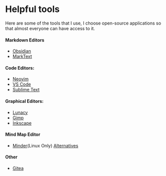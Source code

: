 # Helpful tools

Here are some of the tools that I use, I choose open-source applications so that almost everyone can have access to it.

#### Markdown Editors
- [Obsidian](https://obsidian.md/)
- [MarkText](https://github.com/marktext/marktext)

#### Code Editors:
- [Neovim](https://neovim.io/)
- [VS Code](https://code.visualstudio.com/)
- [Sublime Text](https://www.sublimetext.com/)

#### Graphical Editors:
- [Lunacy](https://icons8.com/lunacy)
- [Gimp](https://www.gimp.org/)
- [Inkscape](https://inkscape.org/)

#### Mind Map Editor
- [Minder](https://github.com/phase1geo/Minder)(Linux Only) [Alternatives](https://alternativeto.net/software/minder/)

#### Other
- [Gitea](https://gitea.io/)
